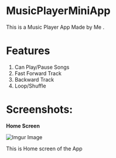 # MusicPlayerMiniApp
This is a Music Player App Made by Me . 
# Features  
1) Can Play/Pause Songs 
2) Fast Forward Track 
3) Backward Track 
4) Loop/Shuffle

# Screenshots:
<p>
<b>Home Screen</b>

![Imgur Image](https://imgur.com/roofjhf.png)

<p align="left">This is Home screen of the App</p>
</p>
